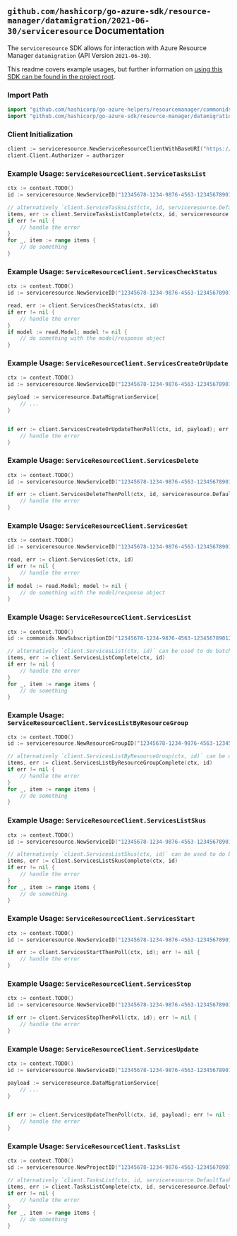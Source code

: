 
## `github.com/hashicorp/go-azure-sdk/resource-manager/datamigration/2021-06-30/serviceresource` Documentation

The `serviceresource` SDK allows for interaction with Azure Resource Manager `datamigration` (API Version `2021-06-30`).

This readme covers example usages, but further information on [using this SDK can be found in the project root](https://github.com/hashicorp/go-azure-sdk/tree/main/docs).

### Import Path

```go
import "github.com/hashicorp/go-azure-helpers/resourcemanager/commonids"
import "github.com/hashicorp/go-azure-sdk/resource-manager/datamigration/2021-06-30/serviceresource"
```


### Client Initialization

```go
client := serviceresource.NewServiceResourceClientWithBaseURI("https://management.azure.com")
client.Client.Authorizer = authorizer
```


### Example Usage: `ServiceResourceClient.ServiceTasksList`

```go
ctx := context.TODO()
id := serviceresource.NewServiceID("12345678-1234-9876-4563-123456789012", "resourceGroupName", "serviceName")

// alternatively `client.ServiceTasksList(ctx, id, serviceresource.DefaultServiceTasksListOperationOptions())` can be used to do batched pagination
items, err := client.ServiceTasksListComplete(ctx, id, serviceresource.DefaultServiceTasksListOperationOptions())
if err != nil {
	// handle the error
}
for _, item := range items {
	// do something
}
```


### Example Usage: `ServiceResourceClient.ServicesCheckStatus`

```go
ctx := context.TODO()
id := serviceresource.NewServiceID("12345678-1234-9876-4563-123456789012", "resourceGroupName", "serviceName")

read, err := client.ServicesCheckStatus(ctx, id)
if err != nil {
	// handle the error
}
if model := read.Model; model != nil {
	// do something with the model/response object
}
```


### Example Usage: `ServiceResourceClient.ServicesCreateOrUpdate`

```go
ctx := context.TODO()
id := serviceresource.NewServiceID("12345678-1234-9876-4563-123456789012", "resourceGroupName", "serviceName")

payload := serviceresource.DataMigrationService{
	// ...
}


if err := client.ServicesCreateOrUpdateThenPoll(ctx, id, payload); err != nil {
	// handle the error
}
```


### Example Usage: `ServiceResourceClient.ServicesDelete`

```go
ctx := context.TODO()
id := serviceresource.NewServiceID("12345678-1234-9876-4563-123456789012", "resourceGroupName", "serviceName")

if err := client.ServicesDeleteThenPoll(ctx, id, serviceresource.DefaultServicesDeleteOperationOptions()); err != nil {
	// handle the error
}
```


### Example Usage: `ServiceResourceClient.ServicesGet`

```go
ctx := context.TODO()
id := serviceresource.NewServiceID("12345678-1234-9876-4563-123456789012", "resourceGroupName", "serviceName")

read, err := client.ServicesGet(ctx, id)
if err != nil {
	// handle the error
}
if model := read.Model; model != nil {
	// do something with the model/response object
}
```


### Example Usage: `ServiceResourceClient.ServicesList`

```go
ctx := context.TODO()
id := commonids.NewSubscriptionID("12345678-1234-9876-4563-123456789012")

// alternatively `client.ServicesList(ctx, id)` can be used to do batched pagination
items, err := client.ServicesListComplete(ctx, id)
if err != nil {
	// handle the error
}
for _, item := range items {
	// do something
}
```


### Example Usage: `ServiceResourceClient.ServicesListByResourceGroup`

```go
ctx := context.TODO()
id := serviceresource.NewResourceGroupID("12345678-1234-9876-4563-123456789012", "resourceGroupName")

// alternatively `client.ServicesListByResourceGroup(ctx, id)` can be used to do batched pagination
items, err := client.ServicesListByResourceGroupComplete(ctx, id)
if err != nil {
	// handle the error
}
for _, item := range items {
	// do something
}
```


### Example Usage: `ServiceResourceClient.ServicesListSkus`

```go
ctx := context.TODO()
id := serviceresource.NewServiceID("12345678-1234-9876-4563-123456789012", "resourceGroupName", "serviceName")

// alternatively `client.ServicesListSkus(ctx, id)` can be used to do batched pagination
items, err := client.ServicesListSkusComplete(ctx, id)
if err != nil {
	// handle the error
}
for _, item := range items {
	// do something
}
```


### Example Usage: `ServiceResourceClient.ServicesStart`

```go
ctx := context.TODO()
id := serviceresource.NewServiceID("12345678-1234-9876-4563-123456789012", "resourceGroupName", "serviceName")

if err := client.ServicesStartThenPoll(ctx, id); err != nil {
	// handle the error
}
```


### Example Usage: `ServiceResourceClient.ServicesStop`

```go
ctx := context.TODO()
id := serviceresource.NewServiceID("12345678-1234-9876-4563-123456789012", "resourceGroupName", "serviceName")

if err := client.ServicesStopThenPoll(ctx, id); err != nil {
	// handle the error
}
```


### Example Usage: `ServiceResourceClient.ServicesUpdate`

```go
ctx := context.TODO()
id := serviceresource.NewServiceID("12345678-1234-9876-4563-123456789012", "resourceGroupName", "serviceName")

payload := serviceresource.DataMigrationService{
	// ...
}


if err := client.ServicesUpdateThenPoll(ctx, id, payload); err != nil {
	// handle the error
}
```


### Example Usage: `ServiceResourceClient.TasksList`

```go
ctx := context.TODO()
id := serviceresource.NewProjectID("12345678-1234-9876-4563-123456789012", "resourceGroupName", "serviceName", "projectName")

// alternatively `client.TasksList(ctx, id, serviceresource.DefaultTasksListOperationOptions())` can be used to do batched pagination
items, err := client.TasksListComplete(ctx, id, serviceresource.DefaultTasksListOperationOptions())
if err != nil {
	// handle the error
}
for _, item := range items {
	// do something
}
```
